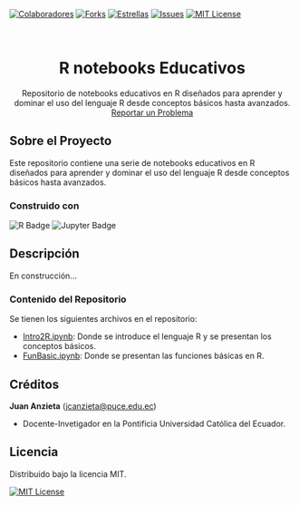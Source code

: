 <!-- Encabezado -->
[![Colaboradores][contributors-shield]][contributors-url]
[![Forks][forks-shield]][forks-url]
[![Estrellas][stars-shield]][stars-url]
[![Issues][issues-shield]][issues-url]
[![MIT License][license-shield]][license-url]

<!-- Título -->
<br />
<div align="center">

<h1 align="center">R notebooks Educativos</h1>
  <p align="center">
    Repositorio de notebooks educativos en R diseñados para aprender y dominar el uso del lenguaje R desde conceptos básicos hasta avanzados.<br />
    <a href="https://github.com/ECFM-PUCE/R-Notebooks-Educativos/issues">Reportar un Problema</a>
    <br />
  </p>
</div>


<!-- Cuerpo -->
## Sobre el Proyecto

Este repositorio contiene una serie de notebooks educativos en R diseñados para aprender y dominar el uso del lenguaje R desde conceptos básicos hasta avanzados.


### Construido con

![R Badge](https://img.shields.io/badge/R-276DC3?logo=r&logoColor=fff&style=for-the-badge) ![Jupyter Badge](https://img.shields.io/badge/Jupyter-F37626?logo=jupyter&logoColor=fff&style=for-the-badge)

## Descripción

En construcción...

### Contenido del Repositorio

Se tienen los siguientes archivos en el repositorio:

- [Intro2R.ipynb](/Intro2R.ipynb): Donde se introduce el lenguaje R y se presentan los conceptos básicos.
- [FunBasic.ipynb](/FunBasic.ipynb): Donde se presentan las funciones básicas en R.

## Créditos

**Juan Anzieta** (jcanzieta@puce.edu.ec)

- Docente-Invetigador en la Pontificia Universidad Católica del Ecuador.


## Licencia

Distribuido bajo la licencia MIT. 

[![MIT License][license-shield]][license-url]



<!-- MARKDOWN LINKS & IMAGES -->
[contributors-shield]: https://img.shields.io/github/contributors/ECFM-PUCE/R-Notebooks-Educativos.svg?style=for-the-badge
[contributors-url]: https://github.com/ECFM-PUCE/R-Notebooks-Educativos/graphs/contributors
[forks-shield]: https://img.shields.io/github/forks/ECFM-PUCE/R-Notebooks-Educativos.svg?style=for-the-badge
[forks-url]: https://github.com/ECFM-PUCE/R-Notebooks-Educativos/forks
[stars-shield]: https://img.shields.io/github/stars/ECFM-PUCE/R-Notebooks-Educativos?style=for-the-badge
[stars-url]: https://github.com/ECFM-PUCE/R-Notebooks-Educativos/stargazers
[issues-shield]: https://img.shields.io/github/issues/ECFM-PUCE/R-Notebooks-Educativos.svg?style=for-the-badge
[issues-url]: https://github.com/ECFM-PUCE/R-Notebooks-Educativos/issues
[license-shield]: https://img.shields.io/github/license/ECFM-PUCE/R-Notebooks-Educativos.svg?style=for-the-badge
[license-url]: https://es.wikipedia.org/wiki/Licencia_MIT
[linkedin-shield]: https://img.shields.io/badge/linkedin-%230077B5.svg?style=for-the-badge&logo=linkedin&logoColor=white
[linkedin-url-aemt]: https://www.linkedin.com/in/andrés-merino-010a9b12b/